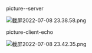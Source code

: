 picture--server



![截屏2022-07-08 23.38.58.png](/Users/bytedance/Desktop/截屏2022-07-08%2023.38.58.png)





picture-client-echo



![截屏2022-07-08 23.42.35.png](/Users/bytedance/Desktop/截屏2022-07-08%2023.42.35.png)

